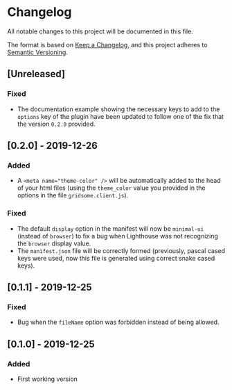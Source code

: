 # Changelog

All notable changes to this project will be documented in this file.

The format is based on [Keep a Changelog](https://keepachangelog.com/en/1.0.0/),
and this project adheres to [Semantic Versioning](https://semver.org/spec/v2.0.0.html).

## [Unreleased]

### Fixed

-   The documentation example showing the necessary keys to add to the `options` key of the plugin have been updated to follow one of the fix that the version `0.2.0` provided.

## [0.2.0] - 2019-12-26

### Added

-   A `<meta name="theme-color" />` will be automatically added to the head of your html files (using the `theme_color` value you provided in the options in the file `gridsome.client.js`).

### Fixed

-   The default `display` option in the manifest will now be `minimal-ui` (instead of `browser`) to fix a bug when Lighthouse was not recognizing the `browser` display value.
-   The `manifest.json` file will be correctly formed (previously, pascal cased keys were used, now this file is generated using correct snake cased keys).

## [0.1.1] - 2019-12-25

### Fixed

-   Bug when the `fileName` option was forbidden instead of being allowed.

## [0.1.0] - 2019-12-25

### Added

-   First working version
